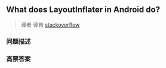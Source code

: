 ## What does LayoutInflater in Android do?

> 译者 译自 [stackoverflow](http://stackoverflow.com/questions/3477422/what-does-layoutinflater-in-android-do) 

### 问题描述 

### 高票答案 

